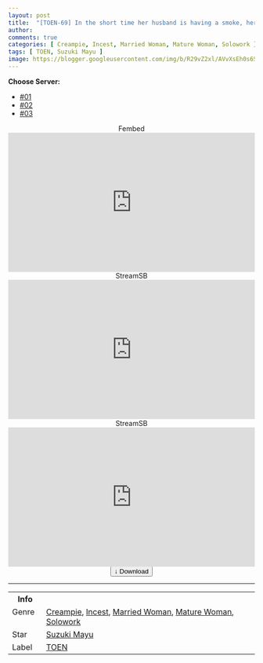 ```yaml
---
layout: post
title:  "[TOEN-69] In the short time her husband is having a smoke, her son-in-law is taking more than 10 cum inside her every day… Mayu Suzuki"
author:
comments: true
categories: [ Creampie, Incest, Married Woman, Mature Woman, Solowork ]
tags: [ TOEN, Suzuki Mayu ]
image: https://blogger.googleusercontent.com/img/b/R29vZ2xl/AVvXsEh0s6SUg34Y9jFCKoOTwQP0f0SVDH_rDQdR_2ujRbYjzFJqGOEv6RuHfP17noKjkyjfJKHpnu4kiS1-crmzZ8h8yhyf9lFbgX2xQLZ3OsNRnYQbvzil_AJuMfUl9eFPjyGEZp5_Ex4TcbU2Qbb0DldqbOU4iDPju69RM8WWkVd9FE9EQar9GIJhTRvx/s1600/h_086toen69pl.jpg
---
```


<div id="utb">
<b>Choose Server:</b>
<ul id="udltb">
<li><a href="#tab1">#01</a></li>
<li><a href="#tab2">#02</a></li>
<li><a href="#tab3">#03</a></li>
</ul>
<div id="udlctn">
<div id="tab1">
<!--- #01 Start --->
<center>Fembed</center>
<div style="padding-bottom:56.25%; position:relative; display:block; width: 100%">
  <iframe width="100%" height="100%"
    src="https://www.watchjavnow.xyz/v/dn6d5uxrzjpqlk7"
    frameborder="0" allowfullscreen="" style="position:absolute; top:0; left: 0">
  </iframe>
</div>
<!--- #01 End --->
</div>
<div id="tab2">
<!--- #02 Start --->
<center>StreamSB</center>
<div style="padding-bottom:56.25%; position:relative; display:block; width: 100%">
  <iframe width="100%" height="100%"
    src="https://playersb.com/e/ujx4jy4xi4jc.html"
    frameborder="0" allowfullscreen="" style="position:absolute; top:0; left: 0">
  </iframe>
</div>
<!--- #02 End --->
</div>
<div id="tab3">
<!--- #03 Start --->
<center>StreamSB</center>
<div style="padding-bottom:56.25%; position:relative; display:block; width: 100%">
  <iframe width="100%" height="100%"
    src="https://streamsb.net/e/h9x25llhrj92.html"
    frameborder="0" allowfullscreen="" style="position:absolute; top:0; left: 0">
  </iframe>
</div>
<!--- #03 End --->
</div>
</div>
</div>

<center>
<a href="/d/toen-69">
<button class="btn btn-outline-dark py-2 px-5 d-block w-100 show-comments"><b>&darr;</b> Download</button>
</a>
</center>
<hr />
<table>
  <tr>
    <th>Info</th>
  </tr>
  <tr>
    <td>Genre &nbsp;</td>
    <td> <a href="/categories#Creampie">Creampie</a>, <a href="/categories#Incest">Incest</a>, <a href="/categories#Married-Woman">Married Woman</a>, <a href="/categories#Mature-Woman">Mature Woman</a>, <a href="/categories#Solowork">Solowork</a></td>
  </tr>
  <tr>
    <td>Star</td>
    <td> <a href="/tags#Suzuki-Mayu">Suzuki Mayu</a></td>
  </tr>
  <tr>
    <td>Label</td>
    <td> <a href="/tags#TOEN">TOEN</a></td>
  </tr>
</table>
